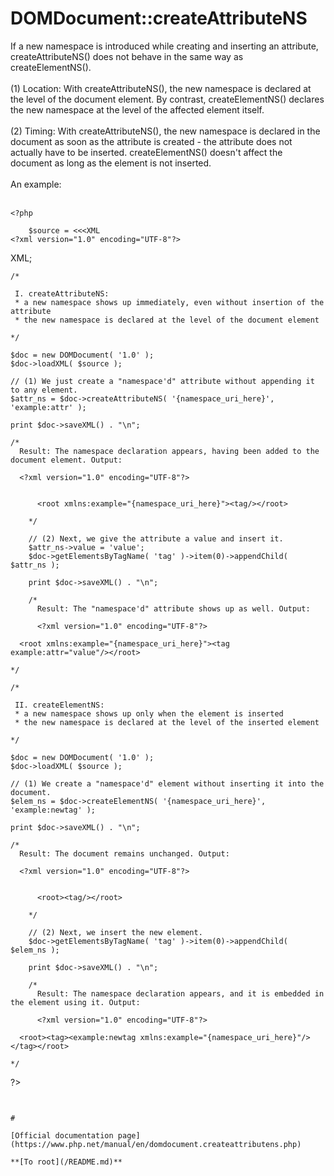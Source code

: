 # DOMDocument::createAttributeNS



If a new namespace is introduced while creating and inserting an attribute, createAttributeNS() does not behave in the same way as createElementNS().<br><br>(1) Location: With createAttributeNS(), the new namespace is declared at the level of the document element. By contrast, createElementNS() declares the new namespace at the level of the affected element itself.<br><br>(2) Timing: With createAttributeNS(), the new namespace is declared in the document as soon as the attribute is created - the attribute does not actually have to be inserted. createElementNS() doesn&apos;t affect the document as long as the element is not inserted.<br><br>An example:<br><br>

```
<?php
    
    $source = <<<XML
<?xml version="1.0" encoding="UTF-8"?>
```

<root><tag></tag></root>
XML;
    
    /*
     
     I. createAttributeNS:
     * a new namespace shows up immediately, even without insertion of the attribute
     * the new namespace is declared at the level of the document element
     
    */
    
    $doc = new DOMDocument( '1.0' );
    $doc->loadXML( $source );
    
    // (1) We just create a "namespace'd" attribute without appending it to any element.
    $attr_ns = $doc->createAttributeNS( '{namespace_uri_here}', 'example:attr' );
    
    print $doc->saveXML() . "\n";
    
    /*
      Result: The namespace declaration appears, having been added to the document element. Output:
      
      <?xml version="1.0" encoding="UTF-8"?>
```

      <root xmlns:example="{namespace_uri_here}"><tag/></root>
      
    */
    
    // (2) Next, we give the attribute a value and insert it.
    $attr_ns->value = 'value'; 
    $doc->getElementsByTagName( 'tag' )->item(0)->appendChild( $attr_ns );
    
    print $doc->saveXML() . "\n";
    
    /*
      Result: The "namespace'd" attribute shows up as well. Output:
      
      <?xml version="1.0" encoding="UTF-8"?>
```

      <root xmlns:example="{namespace_uri_here}"><tag example:attr="value"/></root>
      
    */
    
    /*
     
     II. createElementNS:
     * a new namespace shows up only when the element is inserted
     * the new namespace is declared at the level of the inserted element
     
    */
    
    $doc = new DOMDocument( '1.0' );
    $doc->loadXML( $source );
    
    // (1) We create a "namespace'd" element without inserting it into the document.
    $elem_ns = $doc->createElementNS( '{namespace_uri_here}', 'example:newtag' );
    
    print $doc->saveXML() . "\n";
    
    /*
      Result: The document remains unchanged. Output:
      
      <?xml version="1.0" encoding="UTF-8"?>
```

      <root><tag/></root>
      
    */
    
    // (2) Next, we insert the new element.
    $doc->getElementsByTagName( 'tag' )->item(0)->appendChild( $elem_ns );
    
    print $doc->saveXML() . "\n";
    
    /*
      Result: The namespace declaration appears, and it is embedded in the element using it. Output:
      
      <?xml version="1.0" encoding="UTF-8"?>
```

      <root><tag><example:newtag xmlns:example="{namespace_uri_here}"/></tag></root>
      
    */
    
?>
```
  

#

[Official documentation page](https://www.php.net/manual/en/domdocument.createattributens.php)

**[To root](/README.md)**